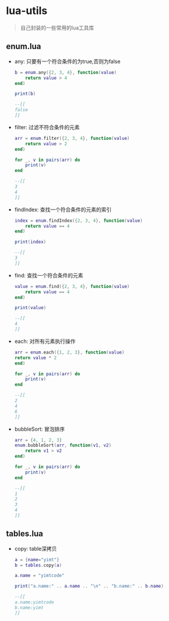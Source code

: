 # lua-utils

> 自己封装的一些常用的lua工具库

## enum.lua

- any: 只要有一个符合条件的为true,否则为false

  ```lua
  b = enum.any({2, 3, 4}, function(value)
      return value > 4
  end)
  
  print(b)
  
  --[[
  false
  ]]
  ```

- filter: 过滤不符合条件的元素

  ```lua
  arr = enum.filter({2, 3, 4}, function(value)
      return value > 2
  end)
  
  for _, v in pairs(arr) do
      print(v)
  end
  
  --[[
  3
  4
  ]]
  ```

- findIndex: 查找一个符合条件的元素的索引

  ```lua
  index = enum.findIndex({2, 3, 4}, function(value)
      return value == 4
  end)
  
  print(index)
  
  --[[
  3
  ]]
  ```

  

- find: 查找一个符合条件的元素

  ```lua
  value = enum.find({2, 3, 4}, function(value)
      return value == 4
  end)
  
  print(value)
  
  --[[
  4
  ]]
  ```

- each: 对所有元素执行操作

  ```lua
  arr = enum.each({1, 2, 3}, function(value) 
  return value * 2
  end)
  
  for _, v in pairs(arr) do
      print(v)
  end
  
  --[[
  2
  4
  6
  ]]
  ```

- bubbleSort: 冒泡排序

  ```lua
  arr = {4, 1, 2, 3}
  enum.bubbleSort(arr, function(v1, v2)
      return v1 > v2
  end)
  
  for _, v in pairs(arr) do
      print(v)
  end
  
  --[[
  1
  2
  3
  4
  ]]
  ```

## tables.lua

- copy: table深拷贝

  ```lua
  a = {name="yimt"}
  b = tables.copy(a)
  
  a.name = "yimtcode"
  
  print("a.name:" .. a.name .. "\n" .. "b.name:" .. b.name)
  
  --[[
  a.name:yimtcode
  b.name:yimt
  ]]
  ```

  
